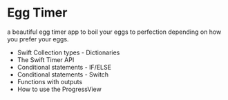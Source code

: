 

# Egg Timer

a beautiful egg timer app to boil your eggs to perfection depending on how you prefer your eggs. 


* Swift Collection types - Dictionaries
* The Swift Timer API
* Conditional statements - IF/ELSE
* Conditional statements - Switch
* Functions with outputs
* How to use the ProgressView

